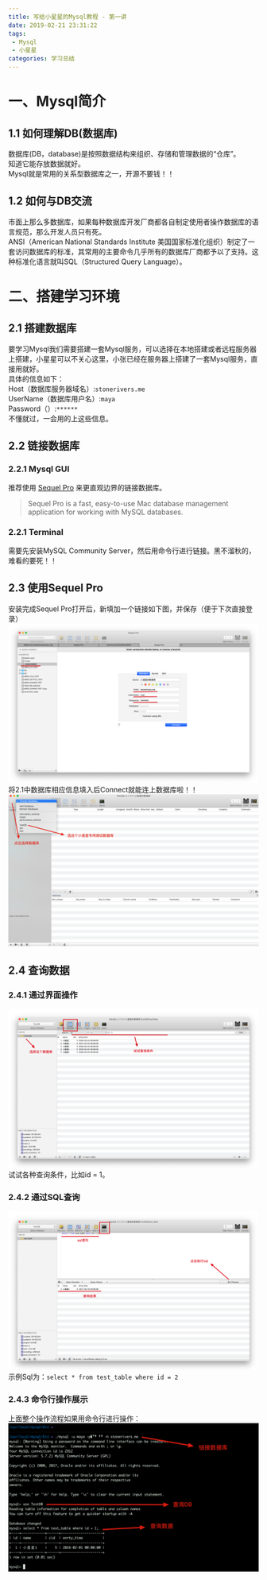 ```yaml
---
title: 写给小星星的Mysql教程 - 第一讲
date: 2019-02-21 23:31:22
tags: 
 - Mysql 
 - 小星星
categories: 学习总结
---
```

# 一、Mysql简介
## 1.1 如何理解DB(数据库)
数据库(DB，database)是按照数据结构来组织、存储和管理数据的“仓库”。  
知道它能存放数据就好。  
Mysql就是常用的关系型数据库之一，开源不要钱！！

## 1.2 如何与DB交流
市面上那么多数据库，如果每种数据库开发厂商都各自制定使用者操作数据库的语言规范，那么开发人员只有死。  
ANSI（American National Standards Institute 美国国家标准化组织）制定了一套访问数据库的标准，其常用的主要命令几乎所有的数据库厂商都予以了支持。这种标准化语言就叫SQL（Structured Query Language）。
# 二、搭建学习环境
## 2.1 搭建数据库
要学习Mysql我们需要搭建一套Mysql服务，可以选择在本地搭建或者远程服务器上搭建，小星星可以不关心这里，小张已经在服务器上搭建了一套Mysql服务，直接用就好。  
具体的信息如下：  
Host（数据库服务器域名）:`stonerivers.me`  
UserName（数据库用户名）:`maya`  
Password（）:`******`  
不懂就过，一会用的上这些信息。
## 2.2 链接数据库
### 2.2.1 Mysql GUI
推荐使用 [Sequel Pro](https://sequelpro.com/) 来更直观边界的链接数据库。
> Sequel Pro is a fast, easy-to-use Mac database management application for working with MySQL databases.  

### 2.2.1 Terminal
需要先安装MySQL Community Server，然后用命令行进行链接。黑不溜秋的，难看的要死！！

## 2.3 使用Sequel Pro
安装完成Sequel Pro打开后，新填加一个链接如下图，并保存（便于下次直接登录）
![](../images/小星星Mysql教程第一讲/1.png)
将2.1中数据库相应信息填入后Connect就能连上数据库啦！！
![](../images/小星星Mysql教程第一讲/2.png)

## 2.4 查询数据
### 2.4.1 通过界面操作
![](../images/小星星Mysql教程第一讲/3.png)
试试各种查询条件，比如id = 1。
### 2.4.2 通过SQL查询
![](../images/小星星Mysql教程第一讲/4.png)
示例Sql为：`select * from test_table where id = 2`
### 2.4.3 命令行操作展示
上面整个操作流程如果用命令行进行操作：
![](../images/小星星Mysql教程第一讲/5.png)